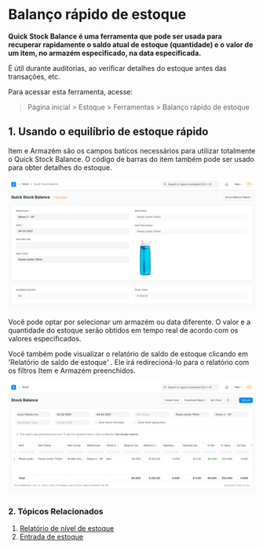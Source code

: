 # Balanço rápido de estoque



**Quick Stock Balance é uma ferramenta que pode ser usada para recuperar rapidamente o saldo atual de estoque (quantidade) e o valor de um item, no armazém especificado, na data especificada.**


É útil durante auditorias, ao verificar detalhes do estoque antes das transações, etc.


Para acessar esta ferramenta, acesse:



> 
> Página inicial > Estoque > Ferramentas > Balanço rápido de estoque
> 
> 
> 


## 1. Usando o equilíbrio de estoque rápido


Item e Armazém são os campos baticos necessários para utilizar totalmente o Quick Stock Balance. O código de barras do item também pode ser usado para obter detalhes do estoque.


![Quick Stock Balance](/files/quick-stock-balance.png)


Você pode optar por selecionar um armazém ou data diferente. O valor e a quantidade do estoque serão obtidos em tempo real de acordo com os valores especificados.


Você também pode visualizar o relatório de saldo de estoque clicando em 'Relatório de saldo de estoque' . Ele irá redirecioná-lo para o relatório com os filtros Item e Armazém preenchidos.


![Relatório de saldo de estoque](/files/stock-balance-report.png)


### 2. Tópicos Relacionados


1. [Relatório de nível de estoque](/docs/pt/stock/stock-level-report)
2. [Entrada de estoque](/docs/pt/stock/stock-entry)



